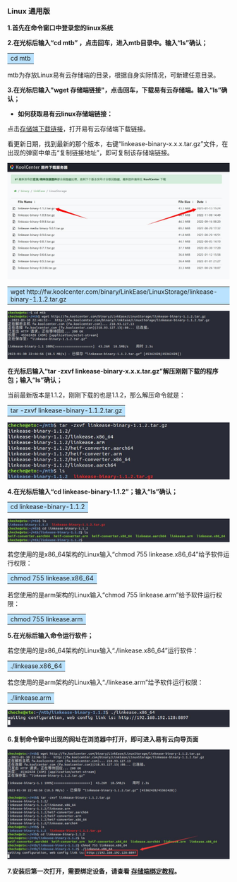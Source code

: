 ### Linux 通用版


**1.首先在命令窗口中登录您的linux系统**

**2.在光标后输入“cd mtb” ，点击回车，进入mtb目录中。输入“ls”确认；**
 <table><tr><td bgcolor=#bae2fe>cd mtb</td></tr></table>

mtb为存放Linux易有云存储端的目录，根据自身实际情况，可新建任意目录。

**3.在光标后输入"wget 存储端链接"，点击回车，下载易有云存储端。输入“ls”确认；**


* **如何获取易有云linux存储端链接：**

点击[存储端下载链接](https://fw.koolcenter.com/binary/LinkEase/LinuxStorage/)，打开易有云存储端下载链接。

看更新日期，找到最新的那个版本，右键“linkease-binary-x.x.x.tar.gz”文件，在出现的弹窗中单击“复制链接地址”，即可复制该存储端链接。

![liunx21.jpg](./linux/liunx1.jpg)

 <table><tr><td bgcolor=#bae2fe>wget 
http://fw.koolcenter.com/binary/LinkEase/LinuxStorage/linkease-binary-1.1.2.tar.gz</td></tr></table>

![liunx2.jpg](./linux/liunx2.jpg)

**在光标后输入“tar -zxvf linkease-binary-x.x.x.tar.gz”解压刚刚下载的程序包；输入“ls”确认；**

当前最新版本是1.1.2，刚刚下载的也是1.1.2，那么解压命令就是：

<table><tr><td bgcolor=#bae2fe>tar -zxvf linkease-binary-1.1.2.tar.gz</td></tr></table>

![liunx3.jpg](./linux/liunx2-1.jpg)

**4.在光标后输入“cd linkease-binary-1.1.2”；输入“ls”确认；**
<table><tr><td bgcolor=#bae2fe>cd linkease-binary-1.1.2</td></tr></table>

![liunx3.jpg](./linux/liunx3.jpg)

若您使用的是x86_64架构的Linux输入“chmod 755 linkease.x86_64”给予软件运行权限：

<table><tr><td bgcolor=#bae2fe>chmod 755 linkease.x86_64</td></tr></table>

若您使用的是arm架构的Linux输入“chmod 755 linkease.arm”给予软件运行权限：

<table><tr><td bgcolor=#bae2fe>chmod 755 linkease.arm</td></tr></table>


**5.在光标后输入命令运行软件；**

若您使用的是x86_64架构的Linux输入“./linkease.x86_64”运行软件：

<table><tr><td bgcolor=#bae2fe>./linkease.x86_64</td></tr></table>

若您使用的是arm架构的Linux输入“./linkease.arm”给予软件运行权限：

<table><tr><td bgcolor=#bae2fe>./linkease.arm</td></tr></table>


![liunx4.jpg](./linux/liunx4.jpg)

**6.复制命令窗中出现的网址在浏览器中打开，即可进入易有云向导页面**

![liunx5.jpg](./linux/liunx5.jpg)

**7.安装后第一次打开，需要绑定设备，请查看 [存储端绑定教程](/zh/guide/linkease_app/bind.md)。**
